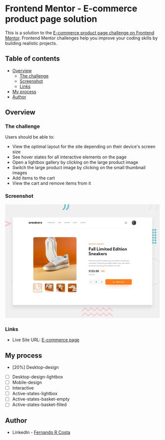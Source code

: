 # Frontend Mentor - E-commerce product page solution

This is a solution to the [E-commerce product page challenge on Frontend Mentor](https://www.frontendmentor.io/challenges/ecommerce-product-page-UPsZ9MJp6). Frontend Mentor challenges help you improve your coding skills by building realistic projects.

## Table of contents

- [Overview](#overview)
  - [The challenge](#the-challenge)
  - [Screenshot](#screenshot)
  - [Links](#links)
- [My process](#my-process)
- [Author](#author)

## Overview

### The challenge

Users should be able to:

- View the optimal layout for the site depending on their device's screen size
- See hover states for all interactive elements on the page
- Open a lightbox gallery by clicking on the large product image
- Switch the large product image by clicking on the small thumbnail images
- Add items to the cart
- View the cart and remove items from it

### Screenshot

![](./design/desktop-preview.jpg)

### Links

- Live Site URL: [E-commerce page](https://e-commerce-page-lovat.vercel.app/)

## My process

- [20%] Desktop-design
- [ ] Desktop-design-lightbox
- [ ] Mobile-design
- [ ] Interactive
- [ ] Active-states-lightbox
- [ ] Active-states-basket-empty
- [ ] Active-states-basket-filled

## Author

- LinkedIn - [Fernando R Costa](https://www.linkedin.com/in/fernando-r-costa/)